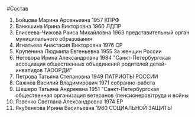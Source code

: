 #Состав
1. Бойцова Марина Арсеньевна 1957 КПРФ
2. Ванюшина Ирина Викторовна 1960 ЛДПР
3. Елисеева-Чижова Раиса Михайловна 1963 представительный орган муниципального образования
4. Игнатьева Анастасия Викторовна 1976 СР
5. Крупенина Людмила Евгеньевна 1955 За женщин России
6. Неговора Ирина Александровна 1984 \"Санкт-Петербургская ассоциация общественных объединений родителей детей- инвалидов ТАООРДИ\"
7. Петрова Татьяна Степановна 1949 ПАТРИОТЫ РОССИИ
8. Сажнов Василий Владимирович 1971 собрание-работа
9. Шешеро Татьяна Андреевна 1951 \"Санкт-Петербургская общественная организация ветеранов (пенсионеров)труда и войны
10. Язвенко Светлана Александровна 1974 ЕР
11. Якубенкова Ирина Васильевна 1960 СОЦИАЛЬНОЙ ЗАЩИТЫ
